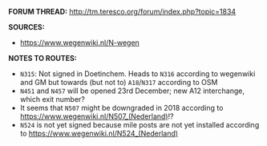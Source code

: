 ﻿**FORUM THREAD:**
http://tm.teresco.org/forum/index.php?topic=1834


**SOURCES:**
- https://www.wegenwiki.nl/N-wegen


**NOTES TO ROUTES:**
- `N315`: Not signed in Doetinchem. Heads to `N316` according to wegenwiki and GM but towards (but not to) `A18`/`N317` according to OSM
- `N451` and `N457` will be opened 23rd December; new A12 interchange, which exit number?
- It seems that `N507` might be downgraded in 2018 according to https://www.wegenwiki.nl/N507_(Nederland)!?
- `N524` is not yet signed because mile posts are not yet installed according to https://www.wegenwiki.nl/N524_(Nederland)